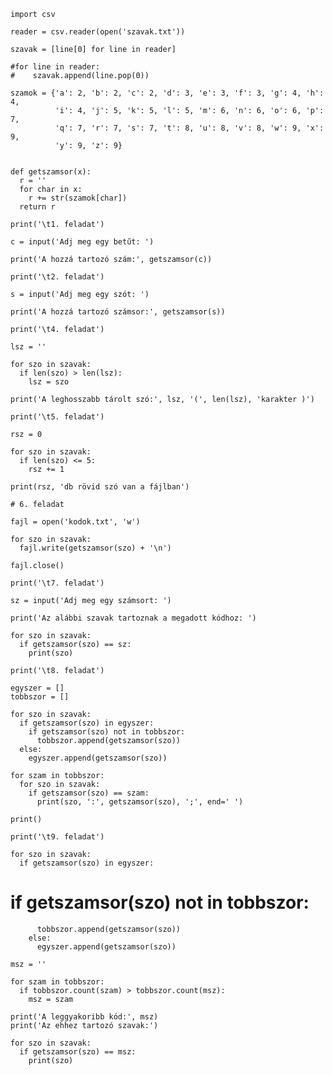    import csv

    reader = csv.reader(open('szavak.txt'))

    szavak = [line[0] for line in reader]

    #for line in reader:
    #    szavak.append(line.pop(0))

    szamok = {'a': 2, 'b': 2, 'c': 2, 'd': 3, 'e': 3, 'f': 3, 'g': 4, 'h': 4,
              'i': 4, 'j': 5, 'k': 5, 'l': 5, 'm': 6, 'n': 6, 'o': 6, 'p': 7,
              'q': 7, 'r': 7, 's': 7, 't': 8, 'u': 8, 'v': 8, 'w': 9, 'x': 9,
              'y': 9, 'z': 9}


    def getszamsor(x):
      r = ''
      for char in x:
        r += str(szamok[char])
      return r

    print('\t1. feladat')

    c = input('Adj meg egy betűt: ')

    print('A hozzá tartozó szám:', getszamsor(c))

    print('\t2. feladat')

    s = input('Adj meg egy szót: ')

    print('A hozzá tartozó számsor:', getszamsor(s))

    print('\t4. feladat')

    lsz = ''

    for szo in szavak:
      if len(szo) > len(lsz):
        lsz = szo

    print('A leghosszabb tárolt szó:', lsz, '(', len(lsz), 'karakter )')

    print('\t5. feladat')

    rsz = 0

    for szo in szavak:
      if len(szo) <= 5:
        rsz += 1

    print(rsz, 'db rövid szó van a fájlban')

    # 6. feladat

    fajl = open('kodok.txt', 'w')

    for szo in szavak:
      fajl.write(getszamsor(szo) + '\n')

    fajl.close()

    print('\t7. feladat')

    sz = input('Adj meg egy számsort: ')

    print('Az alábbi szavak tartoznak a megadott kódhoz: ')

    for szo in szavak:
      if getszamsor(szo) == sz:
        print(szo)

    print('\t8. feladat')

    egyszer = []
    tobbszor = []

    for szo in szavak:
      if getszamsor(szo) in egyszer:
        if getszamsor(szo) not in tobbszor:
          tobbszor.append(getszamsor(szo))
      else:
        egyszer.append(getszamsor(szo))

    for szam in tobbszor:
      for szo in szavak:
        if getszamsor(szo) == szam:
          print(szo, ':', getszamsor(szo), ';', end=' ')

    print()

    print('\t9. feladat')

    for szo in szavak:
      if getszamsor(szo) in egyszer:
  #     if getszamsor(szo) not in tobbszor:
          tobbszor.append(getszamsor(szo))
        else:
          egyszer.append(getszamsor(szo))

    msz = ''

    for szam in tobbszor:
      if tobbszor.count(szam) > tobbszor.count(msz):
        msz = szam

    print('A leggyakoribb kód:', msz)
    print('Az ehhez tartozó szavak:')

    for szo in szavak:
      if getszamsor(szo) == msz:
        print(szo)
